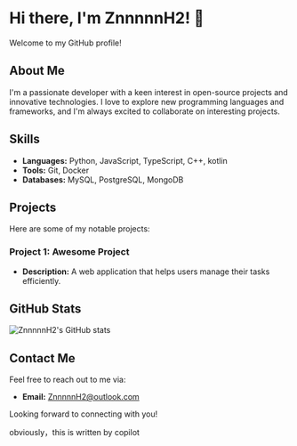 # Hi there, I'm ZnnnnnH2! 👋

Welcome to my GitHub profile!

## About Me

I'm a passionate developer with a keen interest in open-source projects and innovative technologies. I love to explore new programming languages and frameworks, and I'm always excited to collaborate on interesting projects.

## Skills

- **Languages:** Python, JavaScript, TypeScript, C++, kotlin
- **Tools:** Git, Docker
- **Databases:** MySQL, PostgreSQL, MongoDB

## Projects

Here are some of my notable projects:

### Project 1: Awesome Project
- **Description:** A web application that helps users manage their tasks efficiently.

## GitHub Stats

![ZnnnnnH2's GitHub stats](https://github-readme-stats.vercel.app/api?username=ZnnnnnH2&show_icons=true&theme=radical)

## Contact Me

Feel free to reach out to me via:

- **Email:** ZnnnnnH2@outlook.com

Looking forward to connecting with you!

obviously，this is written by copilot
